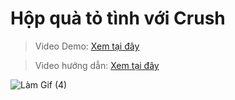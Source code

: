 # Hộp quà tỏ tình với Crush

> Video Demo: [Xem tại đây](https://www.tiktok.com/@dr.gifter306/video/7520930862561512712)

> Video hướng dẫn: [Xem tại đây](https://drive.google.com/file/d/1xXZ-IXxMqBVU8TrOuHTWQJ_35uZhr2XI/view?usp=sharing)

![Làm Gif (4)](https://github.com/user-attachments/assets/7ddd74fd-f1ba-4f4a-b079-fedc68e31ddd)
